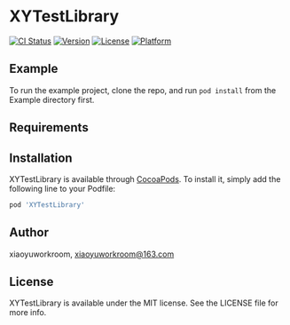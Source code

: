 # XYTestLibrary

[![CI Status](https://img.shields.io/travis/xiaoyuworkroom/XYTestLibrary.svg?style=flat)](https://travis-ci.org/xiaoyuworkroom/XYTestLibrary)
[![Version](https://img.shields.io/cocoapods/v/XYTestLibrary.svg?style=flat)](https://cocoapods.org/pods/XYTestLibrary)
[![License](https://img.shields.io/cocoapods/l/XYTestLibrary.svg?style=flat)](https://cocoapods.org/pods/XYTestLibrary)
[![Platform](https://img.shields.io/cocoapods/p/XYTestLibrary.svg?style=flat)](https://cocoapods.org/pods/XYTestLibrary)

## Example

To run the example project, clone the repo, and run `pod install` from the Example directory first.

## Requirements

## Installation

XYTestLibrary is available through [CocoaPods](https://cocoapods.org). To install
it, simply add the following line to your Podfile:

```ruby
pod 'XYTestLibrary'
```

## Author

xiaoyuworkroom, xiaoyuworkroom@163.com

## License

XYTestLibrary is available under the MIT license. See the LICENSE file for more info.
